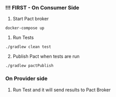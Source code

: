 ### !!! FIRST - On Consumer Side
1. Start Pact broker
```
docker-compose up
```

1. Run Tests
```
./gradlew clean test
```

2. Publish Pact when tests are run 
```
./gradlew pactPublish
```


### On Provider side
1. Run Test and it will send results to Pact Broker
